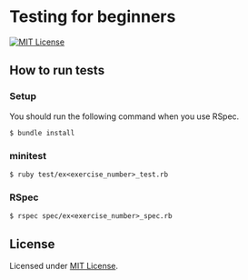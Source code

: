 # Testing for beginners
[![MIT License](http://img.shields.io/badge/license-MIT-blue.svg?style=flat)][license]

## How to run tests
### Setup
You should run the following command when you use RSpec.

```
$ bundle install
```


### minitest

```
$ ruby test/ex<exercise_number>_test.rb
```


### RSpec

```
$ rspec spec/ex<exercise_number>_spec.rb
```


## License
Licensed under [MIT License][license].

[license]: https://izumin.mit-license.org/2016
